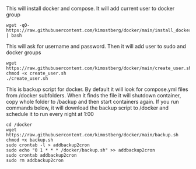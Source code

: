 This will install docker and compose. It will add current user to docker group
```
wget -qO- https://raw.githubusercontent.com/kimostberg/docker/main/install_docker.sh | bash
```

This will ask for username and password. Then it will add user to sudo and docker groups
```
wget https://raw.githubusercontent.com/kimostberg/docker/main/create_user.sh
chmod +x create_user.sh
./create_user.sh
```

This is backup script for docker. By default it will look for compose.yml files from /docker subfolders. When it finds the file it will shutdown container, copy whole folder to /backup and then start containers again. 
If you run commands below, it will download the backup script to /docker and schedule it to run every night at 1:00
```
cd /docker
wget https://raw.githubusercontent.com/kimostberg/docker/main/backup.sh
chmod +x backup.sh
sudo crontab -l > addbackup2cron
sudo echo "0 1 * * * /docker/backup.sh" >> addbackup2cron
sudo crontab addbackup2cron
sudo rm addbackup2cron

```
